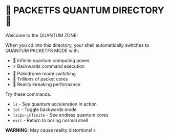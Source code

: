 # 🚀 PACKETFS QUANTUM DIRECTORY 🚀

Welcome to the QUANTUM ZONE! 

When you cd into this directory, your shell automatically
switches to QUANTUM PACKETFS MODE with:

- 🌌 Infinite quantum computing power
- ⚡ Backwards command execution  
- 💫 Palindrome mode switching
- 🎯 Trillions of packet cores
- 🚀 Reality-breaking performance

Try these commands:
- `ls` - See quantum acceleration in action
- `lol` - Toggle backwards mode
- `lscpu-infinite` - See endless quantum cores
- `exit` - Return to boring normal shell

**WARNING**: May cause reality distortions! 🌀
